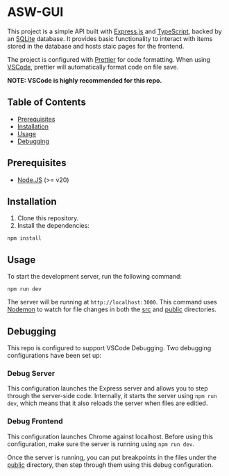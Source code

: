 # ASW-GUI

This project is a simple API built with [Express.js](https://expressjs.com/) and
[TypeScript](https://www.typescriptlang.org/), backed by an
[SQLite](https://www.sqlite.org/) database. It provides basic functionality to
interact with items stored in the database and hosts staic pages for the
frontend.

The project is configured with [Prettier](https://github.com/prettier/prettier)
for code formatting. When using [VSCode](https://code.visualstudio.com/),
prettier will automatically format code on file save.

**NOTE: VSCode is highly recommended for this repo.**

## Table of Contents

- [Prerequisites](#prerequisites)
- [Installation](#installation)
- [Usage](#usage)
- [Debugging](#debugging)

## Prerequisites

- [Node.JS](https://nodejs.org/en) (>= v20)

## Installation

1. Clone this repository.
2. Install the dependencies:

```
npm install
```

## Usage

To start the development server, run the following command:

```
npm run dev
```

The server will be running at `http://localhost:3000`. This command uses
[Nodemon](https://github.com/remy/nodemon) to watch for file changes in both the
[src](./src/) and [public](./public/) directories.

## Debugging

This repo is configured to support VSCode Debugging. Two debugging
configurations have been set up:

### Debug Server

This configuration launches the Express server and allows you to step through
the server-side code. Internally, it starts the server using `npm run dev`,
which means that it also reloads the server when files are editied.

### Debug Frontend

This configuration launches Chrome against localhost. Before using this
configuration, make sure the server is running using `npm run dev`.

Once the server is running, you can put breakpoints in the files under the
[public](./public/) directory, then step through them using this debug
configuration.
